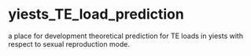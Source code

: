 # yiests_TE_load_prediction
a place for development theoretical prediction for TE loads in yiests with respect to sexual reproduction mode.
